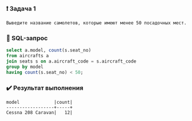 ### :exclamation: Задача 1
```txt
Выведите название самолетов, которые имеют менее 50 посадочных мест.
```
### :paperclip: SQL-запрос
```sql
select a.model, count(s.seat_no)
from aircrafts a
join seats s on a.aircraft_code = s.aircraft_code
group by model
having count(s.seat_no) < 50;
```
### :heavy_check_mark: Результат выполнения
```csv
model             |count|
------------------+-----+
Cessna 208 Caravan|   12|
```

